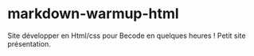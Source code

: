 # markdown-warmup-html

Site développer en Html/css pour Becode en quelques heures ! 
Petit site présentation.